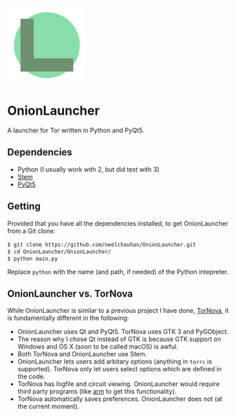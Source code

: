 ![OnionLauncher Logo](logo.png)
# OnionLauncher

A launcher for Tor written in Python and PyQt5.

## Dependencies

 * Python (I usually work with 2, but did test with 3)
 * [Stem](https://stem.torproject.org/)
 * [PyQt5](https://www.riverbankcomputing.com/software/pyqt/download5)

## Getting

Provided that you have all the dependencies installed, to get OnionLauncher
from a Git clone:

	$ git clone https://github.com/neelchauhan/OnionLauncher.git
	$ cd OnionLauncher/OnionLauncher/
	$ python main.py

Replace `python` with the name (and path, if needed) of the Python intepreter.

## OnionLauncher vs. TorNova

While OnionLauncher is similar to a previous project I have done,
[TorNova](https://github.com/neelchauhan/TorNova), it is fundamentally
different in the following:

 * OnionLauncher uses Qt and PyQt5. TorNova uses GTK 3 and PyGObject.
  * The reason why I chose Qt instead of GTK is because GTK support on Windows
    and OS X (soon to be called macOS) is awful.
 * Both TorNova and OnionLauncher use Stem.
 * OnionLauncher lets users add arbitary options (anything in `torrc` is
   supported). TorNova only let users select options which are defined in the
   code.
 * TorNova has logfile and circuit viewing. OnionLauncher would require third
   party programs (like [arm](https://www.torproject.org/projects/arm.html.en)
   to get this functionality).
 * TorNova automatically saves preferences. OnionLauncher does not (at the
   current moment).
